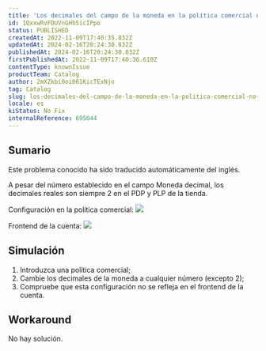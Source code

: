 ```yaml
---
title: 'Los decimales del campo de la moneda en la política comercial no se reflejan en el PDP/ PLP'
id: 1QxxwRvFDUVnGHh5icIPpo
status: PUBLISHED
createdAt: 2022-11-09T17:40:35.832Z
updatedAt: 2024-02-16T20:24:30.832Z
publishedAt: 2024-02-16T20:24:30.832Z
firstPublishedAt: 2022-11-09T17:40:36.610Z
contentType: knownIssue
productTeam: Catalog
author: 2mXZkbi0oi061KicTExNjo
tag: Catalog
slug: los-decimales-del-campo-de-la-moneda-en-la-politica-comercial-no-se-reflejan-en-el-pdp-plp
locale: es
kiStatus: No Fix
internalReference: 695044
---
```


## Sumario

<div class="alert alert-info">
  <p>Este problema conocido ha sido traducido automáticamente del inglés.</p>
</div>



A pesar del número establecido en el campo Moneda decimal, los decimales reales son siempre 2 en el PDP y PLP de la tienda.

Configuración en la política comercial:
 ![](https://vtexhelp.zendesk.com/attachments/token/2R9hhEaXn2ur3JZlbC4d5lEeF/?name=image.png)

Frontend de la cuenta:
 ![](https://vtexhelp.zendesk.com/attachments/token/zPYZBDD7DEywmya5wpuyonOqY/?name=image.png)




## Simulación



1. Introduzca una política comercial;
2. Cambie los decimales de la moneda a cualquier número (excepto 2);
3. Compruebe que esta configuración no se refleja en el frontend de la cuenta.



## Workaround


No hay solución.

